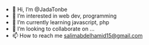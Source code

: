 - 👋 Hi, I’m @JadaTonbe
- 👀 I’m interested in web dev, programming
- 🌱 I’m currently learning javascript, php
- 💞️ I’m looking to collaborate on ...
- 📫 How to reach me salimabdelhamid15@gmail.com

<!---
JadaTonbe/JadaTonbe is a ✨ special ✨ repository because its `README.md` (this file) appears on your GitHub profile.
You can click the Preview link to take a look at your changes.
--->
